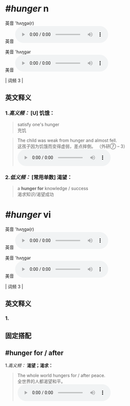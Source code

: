 # ***\#hunger*** n
英音 'hʌŋɡə(r)  
英音
<audio src="./media/hunger-B.aac" controls="controls"></audio>

美音 'hʌŋɡər  
美音
<audio src="./media/hunger.aac" controls="controls"></audio>



| 词频 3 |  

英文释义
---
### 1.*高义频：* **[U] 饥饿：**  

 > satisfy one's hunger  
 > 充饥    

 > The child was weak from hunger and almost fell.  
 > 这孩子因为饥饿而变得虚弱，差点摔倒。  （外研⑦ – 3）  
<audio src="./media/hunger-1.aac" controls="controls"></audio>

### 2.*低义频：* **[常用单数] 渴望：**  

 > a **hunger for** knowledge / success  
 > 渴求知识/渴望成功    


# ***\#hunger*** vi
英音 'hʌŋɡə(r)  
英音
<audio src="./media/hunger-B.aac" controls="controls"></audio>

美音 'hʌŋɡər  
美音
<audio src="./media/hunger.aac" controls="controls"></audio>



| 词频 3 |  

英文释义
---
### 1.

固定搭配
---
## \#hunger for / after
1.*高义频：* **渴望；渴求：**  

 > The whole world hungers for / after peace.  
 > 全世界的人都渴望和平。    
<audio src="./media/hunger-2.aac" controls="controls"></audio>



